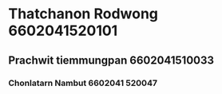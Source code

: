 # Thatchanon Rodwong 6602041520101

## Prachwit tiemmungpan 6602041510033

### Chonlatarn Nambut 6602041 520047

